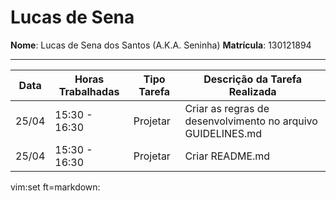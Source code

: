 # Lucas de Sena

**Nome**: Lucas de Sena dos Santos (A.K.A. Seninha)
**Matrícula**: 130121894

---------------------------------------------------

 Data | Horas Trabalhadas | Tipo Tarefa | Descrição da Tarefa Realizada
------|-------------------|-------------|------------------------------
25/04 | 15:30 - 16:30     | Projetar    | Criar as regras de desenvolvimento no arquivo GUIDELINES.md
25/04 | 15:30 - 16:30     | Projetar    | Criar README.md

vim:set ft=markdown:
